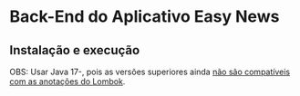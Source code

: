 # Back-End do Aplicativo Easy News
## Instalação e execução

OBS: Usar Java 17-, pois as versões superiores ainda [não são compatíveis com as anotações do Lombok](https://cursos.alura.com.br/forum/topico-error-java-java-lang-nosuchfielderror-class-com-sun-tools-javac-tree-jctree-jcimport-does-not-have-member-field-com-sun-tools-javac-tree-jctree-qualid-311806).

